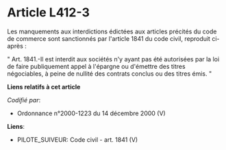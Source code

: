 # Article L412-3

Les manquements aux interdictions édictées aux articles précités du code de commerce sont sanctionnés par l'article 1841 du
code civil, reproduit ci-après : 

" Art. 1841.-Il est interdit aux sociétés n'y ayant pas été autorisées par la loi de faire publiquement appel à l'épargne ou
d'émettre des titres négociables, à peine de nullité des contrats conclus ou des titres émis. "

**Liens relatifs à cet article**

_Codifié par_:

  - Ordonnance n°2000-1223 du 14 décembre 2000 (V)

**Liens**:

  - PILOTE_SUIVEUR: Code civil - art. 1841 (V)
